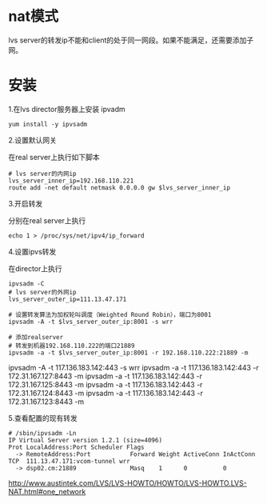 # nat模式

lvs server的转发ip不能和client的处于同一网段。如果不能满足，还需要添加子网。

# 安装
1.在lvs director服务器上安装 ipvadm
```shell
yum install -y ipvsadm
```
2.设置默认网关

在real server上执行如下脚本

```shell
# lvs server的内网ip
lvs_server_inner_ip=192.168.110.221
route add -net default netmask 0.0.0.0 gw $lvs_server_inner_ip
```
3.开启转发

分别在real server上执行

```shell
echo 1 > /proc/sys/net/ipv4/ip_forward
```
4.设置ipvs转发

在director上执行

```shell
ipvsadm -C
# lvs server的外网ip
lvs_server_outer_ip=111.13.47.171

# 设置转发算法为加权轮叫调度（Weighted Round Robin），端口为8001
ipvsadm -A -t $lvs_server_outer_ip:8001 -s wrr

# 添加realserver
# 转发到机器192.168.110.222的端口21889
ipvsadm -a -t $lvs_server_outer_ip:8001 -r 192.168.110.222:21889 -m
```

ipvsadm -A -t 117.136.183.142:443 -s wrr
ipvsadm -a -t 117.136.183.142:443 -r 172.31.167.127:8443 -m
ipvsadm -a -t 117.136.183.142:443 -r 172.31.167.125:8443 -m
ipvsadm -a -t 117.136.183.142:443 -r 172.31.167.124:8443 -m
ipvsadm -a -t 117.136.183.142:443 -r 172.31.167.123:8443 -m


5.查看配置的现有转发

```shell
# /sbin/ipvsadm -Ln
IP Virtual Server version 1.2.1 (size=4096)
Prot LocalAddress:Port Scheduler Flags
  -> RemoteAddress:Port           Forward Weight ActiveConn InActConn
TCP  111.13.47.171:vcom-tunnel wrr
  -> dsp02.cm:21889               Masq    1      0          0
```


http://www.austintek.com/LVS/LVS-HOWTO/HOWTO/LVS-HOWTO.LVS-NAT.html#one_network


